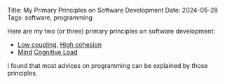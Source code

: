 Title: My Primary Principles on Software Development
Date: 2024-05-28
Tags: software, programming

Here are my two (or three) primary principles on software development:
* [Low coupling](https://www.geeksforgeeks.org/software-engineering-coupling-and-cohesion/), [High cohesion](https://medium.com/clarityhub/low-coupling-high-cohesion-3610e35ac4a6)
* [Mind](https://blog.howareyou.work/what-is-cognitive-load-software-development/) [Cognitive Load](https://github.com/zakirullin/cognitive-load)

I found that most advices on programming can be explained by those principles.

